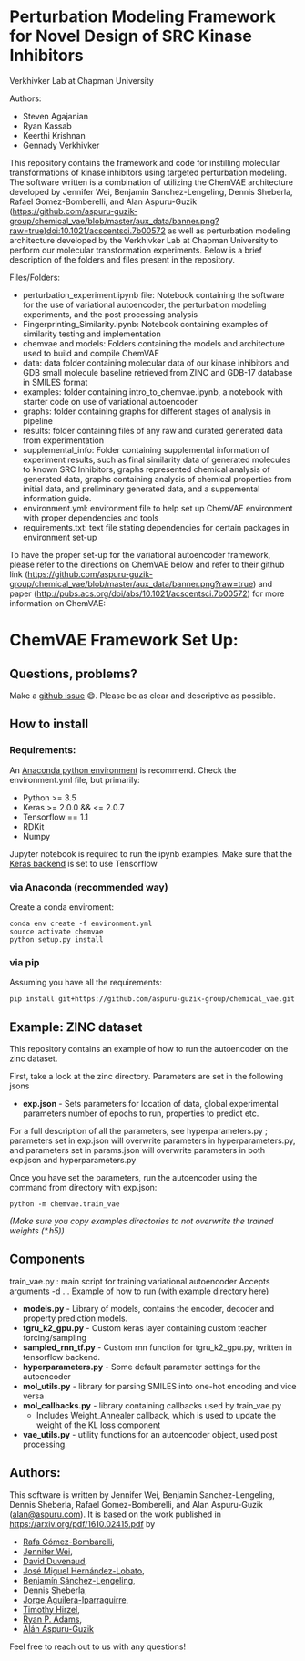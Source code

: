 # Perturbation Modeling Framework for Novel Design of SRC Kinase Inhibitors 

Verkhivker Lab at Chapman University

Authors: 

* Steven Agajanian
* Ryan Kassab 
* Keerthi Krishnan 
* Gennady Verkhivker

This repository contains the framework and code for instilling molecular transformations of kinase inhibitors using targeted perturbation modeling. The software written is a combination of utilizing the ChemVAE architecture developed by Jennifer Wei, Benjamin Sanchez-Lengeling, Dennis Sheberla, Rafael Gomez-Bomberelli, and Alan Aspuru-Guzik (https://github.com/aspuru-guzik-group/chemical_vae/blob/master/aux_data/banner.png?raw=true)[doi:10.1021/acscentsci.7b00572](http://pubs.acs.org/doi/abs/10.1021/acscentsci.7b00572) as well as perturbation modeling architecture developed by the Verkhivker Lab at Chapman University to perform our molecular transformation experiments. Below is a brief description of the folders and files present in the repository.

Files/Folders:

* perturbation_experiment.ipynb file: Notebook containing the software for the use of variational autoencoder, the perturbation modeling experiments, and the post processing analysis
* Fingerprinting_Similarity.ipynb: Notebook containing examples of similarity testing and implementation
* chemvae and models: Folders containing the models and architecture used to build and compile ChemVAE
* data: data folder containing molecular data of our kinase inhibitors and GDB small molecule baseline retrieved from ZINC and GDB-17 database in SMILES format
* examples: folder containing intro_to_chemvae.ipynb, a notebook with starter code on use of variational autoencoder
* graphs: folder containing graphs for different stages of analysis in pipeline
* results: folder containing files of any raw and curated generated data from experimentation
* supplemental_info: Folder containing supplemental information of experiment results, such as final similarity data of generated molecules to known SRC Inhibitors, graphs represented chemical analysis of generated data, graphs containing analysis of chemical properties from initial data, and preliminary generated data, and a suppemental information guide. 
* environment.yml: environment file to help set up ChemVAE environment with proper dependencies and tools
* requirements.txt: text file stating dependencies for certain packages in environment set-up


To have the proper set-up for the variational autoencoder framework, please refer to the directions on ChemVAE below and refer to their github link (https://github.com/aspuru-guzik-group/chemical_vae/blob/master/aux_data/banner.png?raw=true) and paper (http://pubs.acs.org/doi/abs/10.1021/acscentsci.7b00572) for more information on ChemVAE: 

# ChemVAE Framework Set Up: 

## Questions, problems?
Make a [github issue](https://github.com/aspuru-guzik-group/chemical_vae/issues/new) :smile:. Please be as clear and descriptive as possible.

## How to install
### Requirements: 
An [Anaconda python environment](https://www.anaconda.com/download) is recommend.
Check the environment.yml file, but primarily:
- Python >= 3.5
- Keras >= 2.0.0 && <= 2.0.7
- Tensorflow == 1.1
- RDKit
- Numpy

Jupyter notebook is required to run the ipynb examples.
Make sure that the [Keras backend](https://keras.io/backend/) is set to use Tensorflow

### via Anaconda (recommended way)
Create a conda enviroment:
```
conda env create -f environment.yml
source activate chemvae
python setup.py install
```
### via pip
Assuming you have all the requirements:

`pip install git+https://github.com/aspuru-guzik-group/chemical_vae.git`

## Example: ZINC dataset

This repository contains an example of how to run the autoencoder on the zinc dataset.

First, take a look at the zinc directory. Parameters are set in the following jsons
  - **exp.json**  - Sets parameters for location of data, global experimental parameters number of epochs to run, properties to predict etc. 

For a full description of all the parameters, see hyperparameters.py ; parameters set in exp.json will overwrite parameters in hyperparameters.py, and parameters set in params.json will overwrite parameters in both exp.json and hyperparameters.py

Once you have set the parameters, run the autoencoder using the command from directory with exp.json: 

`
python -m chemvae.train_vae
`

_(Make sure you copy examples directories to not overwrite the trained weights (*.h5))_

## Components
train_vae.py : main script for training variational autoencoder
    Accepts arguments -d ...
    Example of how to run (with example directory here)

- **models.py** - Library of models, contains the encoder, decoder and property prediction models.
- **tgru_k2_gpu.py** - Custom keras layer containing custom teacher forcing/sampling 
- **sampled_rnn_tf.py** - Custom rnn function for tgru_k2_gpu.py, written in tensorflow backend.
- **hyperparameters.py** - Some default parameter settings for the autoencoder
- **mol_utils.py** - library for parsing SMILES into one-hot encoding and vice versa
- **mol_callbacks.py** - library containing callbacks used by train_vae.py
  - Includes Weight_Annealer callback, which is used to update the weight of the KL loss component
- **vae_utils.py** - utility functions for an autoencoder object, used post processing.

## Authors:
This software is written by Jennifer Wei, Benjamin Sanchez-Lengeling, Dennis Sheberla, Rafael Gomez-Bomberelli, and Alan Aspuru-Guzik (alan@aspuru.com). 
It is based on the work published in https://arxiv.org/pdf/1610.02415.pdf by
 
 * [Rafa Gómez-Bombarelli](http://aspuru.chem.harvard.edu/rafa-gomez-bombarelli/),
 * [Jennifer Wei](http://aspuru.chem.harvard.edu/jennifer-wei),
 * [David Duvenaud](https://www.cs.toronto.edu/~duvenaud/),
 * [José Miguel Hernández-Lobato](https://jmhl.org/),
 * [Benjamín Sánchez-Lengeling](),
 * [Dennis Sheberla](https://www.sheberla.com/),
 * [Jorge Aguilera-Iparraguirre](http://aspuru.chem.harvard.edu/jorge-aguilera/),
 * [Timothy Hirzel](https://www.linkedin.com/in/t1m0thy),
 * [Ryan P. Adams](http://people.seas.harvard.edu/~rpa/'),
 * [Alán Aspuru-Guzik](http://aspuru.chem.harvard.edu/about-alan/)


Feel free to reach out to us with any questions! 
